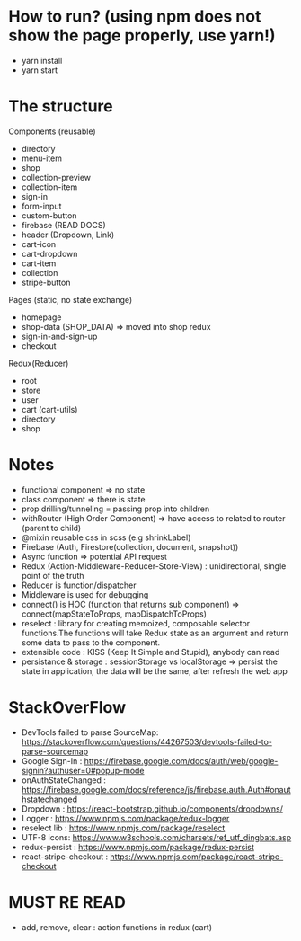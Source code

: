 # How to run? (using npm does not show the page properly, use yarn!)

- yarn install
- yarn start

# The structure

Components (reusable)

- directory
- menu-item
- shop
- collection-preview
- collection-item
- sign-in
- form-input
- custom-button
- firebase (READ DOCS)
- header (Dropdown, Link)
- cart-icon
- cart-dropdown
- cart-item
- collection
- stripe-button

Pages (static, no state exchange)

- homepage
- shop-data (SHOP_DATA) => moved into shop redux
- sign-in-and-sign-up
- checkout

Redux(Reducer)

- root
- store
- user
- cart (cart-utils)
- directory
- shop

# Notes

- functional component => no state
- class component => there is state
- prop drilling/tunneling = passing prop into children
- withRouter (High Order Component) => have access to related to router (parent to child)
- @mixin reusable css in scss (e.g shrinkLabel)
- Firebase (Auth, Firestore(collection, document, snapshot))
- Async function => potential API request
- Redux (Action-Middleware-Reducer-Store-View) : unidirectional, single point of the truth
- Reducer is function/dispatcher
- Middleware is used for debugging
- connect() is HOC (function that returns sub component) => connect(mapStateToProps, mapDispatchToProps)
- reselect : library for creating memoized, composable selector functions.The functions will take Redux state as an argument and return some data to pass to the component.
- extensible code : KISS (Keep It Simple and Stupid), anybody can read
- persistance & storage : sessionStorage vs localStorage => persist the state in application, the data will be the same, after refresh the web app

# StackOverFlow

- DevTools failed to parse SourceMap: https://stackoverflow.com/questions/44267503/devtools-failed-to-parse-sourcemap
- Google Sign-In : https://firebase.google.com/docs/auth/web/google-signin?authuser=0#popup-mode
- onAuthStateChanged : https://firebase.google.com/docs/reference/js/firebase.auth.Auth#onauthstatechanged
- Dropdown : https://react-bootstrap.github.io/components/dropdowns/
- Logger : https://www.npmjs.com/package/redux-logger
- reselect lib : https://www.npmjs.com/package/reselect
- UTF-8 icons: https://www.w3schools.com/charsets/ref_utf_dingbats.asp
- redux-persist : https://www.npmjs.com/package/redux-persist
- react-stripe-checkout : https://www.npmjs.com/package/react-stripe-checkout

# MUST RE READ

- add, remove, clear : action functions in redux (cart)
